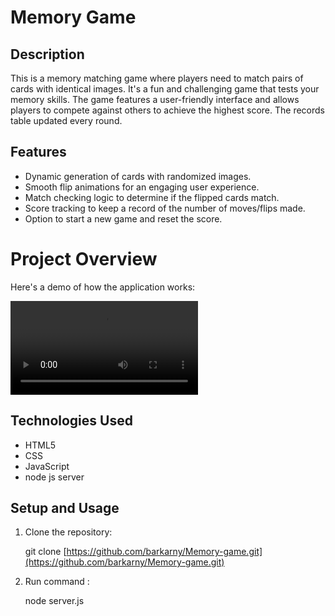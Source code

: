 # Memory Game

## Description

This is a memory matching game where players need to match pairs of cards with identical images. It's a fun and challenging game that tests your memory skills. The game features a user-friendly interface and allows players to compete against others to achieve the highest score.
The records table updated every round.


## Features

- Dynamic generation of cards with randomized images.
- Smooth flip animations for an engaging user experience.
- Match checking logic to determine if the flipped cards match.
- Score tracking to keep a record of the number of moves/flips made.
- Option to start a new game and reset the score.

# Project Overview

Here's a demo of how the application works:

![Demo](https://github.com/barkarny/Memory-game/blob/main/giphy.mp4)
## Technologies Used

- HTML5
- CSS
- JavaScript
- node js server

## Setup and Usage

1. Clone the repository:

   git clone [https://github.com/barkarny/Memory-game.git](https://github.com/barkarny/Memory-game.git)

2. Run command :

   node server.js

